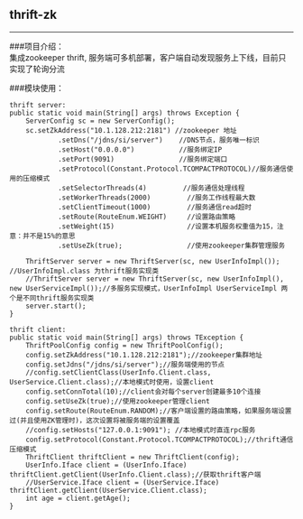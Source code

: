 ## thrift-zk
---
###项目介绍：  
集成zookeeper thrift, 服务端可多机部署，客户端自动发现服务上下线，目前只实现了轮询分流


###模块使用：
	
	thrift server:
	public static void main(String[] args) throws Exception {
        ServerConfig sc = new ServerConfig();
        sc.setZkAddress("10.1.128.212:2181") //zookeeper 地址
                .setDns("/jdns/si/server")    //DNS节点，服务唯一标识
                .setHost("0.0.0.0")           //服务绑定IP
                .setPort(9091)                //服务绑定端口
                .setProtocol(Constant.Protocol.TCOMPACTPROTOCOL)//服务通信使用的压缩模式
                .setSelectorThreads(4)         //服务通信处理线程
                .setWorkerThreads(2000)         //服务工作线程最大数
                .setClientTimeout(1000)         //服务通信read超时
                .setRoute(RouteEnum.WEIGHT)     //设置路由策略
                .setWeight(15)                  //设置本机服务权重值为15，注意：并不是15%的意思
                .setUseZk(true);                //使用zookeeper集群管理服务

        ThriftServer server = new ThriftServer(sc, new UserInfoImpl()); //UserInfoImpl.class 为thrift服务实现类
        //ThriftServer server = new ThriftServer(sc, new UserInfoImpl(), new UserServiceImpl());//多服务实现模式，UserInfoImpl UserServiceImpl 两个是不同thrift服务实现类
        server.start();
    }
	    
    thrift client:
    public static void main(String[] args) throws TException {
        ThriftPoolConfig config = new ThriftPoolConfig();
        config.setZkAddress("10.1.128.212:2181");//zookeeper集群地址
        config.setJdns("/jdns/si/server");//服务端使用的节点
        //config.setClientClass(UserInfo.Client.class, UserService.Client.class);//本地模式时使用，设置client
        config.setConnTotal(10);//client会对每个server创建最多10个连接
        config.setUseZk(true);//使用zookeeper管理client
        config.setRoute(RouteEnum.RANDOM);//客户端设置的路由策略，如果服务端设置过(并且使用ZK管理时)，这次设置将被服务端的设置覆盖
        //config.setHosts("127.0.0.1:9091"); //本地模式时直连rpc服务
        config.setProtocol(Constant.Protocol.TCOMPACTPROTOCOL);//thrift通信压缩模式
        ThriftClient thriftClient = new ThriftClient(config);
        UserInfo.Iface client = (UserInfo.Iface) thriftClient.getClient(UserInfo.Client.class);//获取thrift客户端
        //UserService.Iface client = (UserService.Iface) thriftClient.getClient(UserService.Client.class);
        int age = client.getAge();
    }